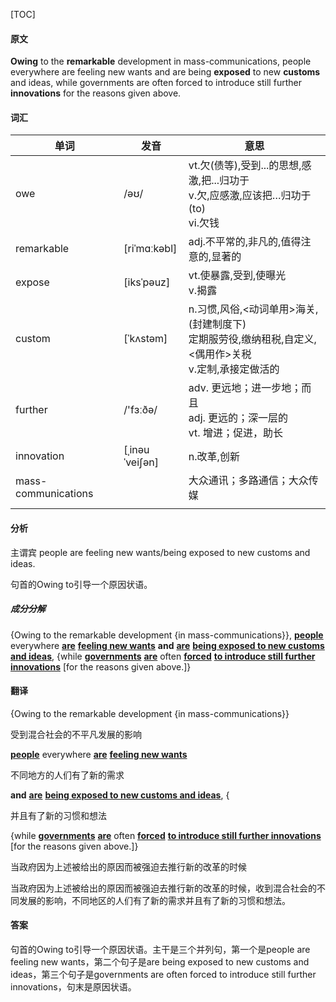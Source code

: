 [TOC]

#### 原文

**Owing** to the **remarkable** development in mass-communications, people everywhere are feeling new wants and are being **exposed** to new **customs** and ideas, while governments are often forced to introduce still further **innovations** for the reasons given above.

#### 词汇

| 单词                | 发音           | 意思                                                         |
| ------------------- | -------------- | ------------------------------------------------------------ |
| owe                 | /əʊ/           | vt.欠(债等),受到...的思想,感激,把...归功于<br/>v.欠,应感激,应该把…归功于(to)<br/>vi.欠钱 |
| remarkable          | [riˈmɑːkəbl]   | adj.不平常的,非凡的,值得注意的,显著的                        |
| expose              | [iksˈpəuz]     | vt.使暴露,受到,使曝光<br/>v.揭露                             |
| custom              | [ˈkʌstəm]      | n.习惯,风俗,<动词单用>海关,(封建制度下)<br/>定期服劳役,缴纳租税,自定义,<偶用作>关税<br/>v.定制,承接定做活的 |
| further             | /'fɜːðə/       | adv. 更远地；进一步地；而且<br/>adj. 更远的；深一层的<br/>vt. 增进；促进，助长 |
| innovation          | [ˌinəuˈveiʃən] | n.改革,创新                                                  |
| mass-communications |                | 大众通讯；多路通信；大众传媒                                 |
|                     |                |                                                              |

 #### 分析

主谓宾 people are feeling new wants/being exposed to new customs and ideas. 

句首的Owing to引导一个原因状语。

##### 成分分解

{Owing to the remarkable development {in mass-communications}}, <u>**people**</u> everywhere **<u>are</u>** **<u>feeling new wants</u>** **and** **<u>are</u>** **<u>being exposed to new customs and ideas</u>**, {while **<u>governments</u>** **<u>are</u>** often **<u>forced</u>** **<u>to introduce still further innovations</u>** [for the reasons given above.]}

#### 翻译

{Owing to the remarkable development {in mass-communications}}

受到混合社会的不平凡发展的影响

 <u>**people**</u> everywhere **<u>are</u>** **<u>feeling new wants</u>**

不同地方的人们有了新的需求

 **and** **<u>are</u>** **<u>being exposed to new customs and ideas</u>**, {

并且有了新的习惯和想法

{while **<u>governments</u>** **<u>are</u>** often **<u>forced</u>** **<u>to introduce still further innovations</u>** [for the reasons given above.]}

当政府因为上述被给出的原因而被强迫去推行新的改革的时候



当政府因为上述被给出的原因而被强迫去推行新的改革的时候，收到混合社会的不同发展的影响，不同地区的人们有了新的需求并且有了新的习惯和想法。

#### 答案

句首的Owing to引导一个原因状语。主干是三个并列句，第一个是people are feeling new wants，第二个句子是are being exposed to new customs and ideas，第三个句子是governments are often forced to introduce still further innovations，句末是原因状语。
